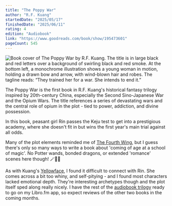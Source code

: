 ```yaml
---
title: "The Poppy War"
author: "R.F. Kuang"
startedDate: "2025/05/17"
finishedDate: "2025/06/11"
rating: 4
edition: "Audiobook"
link: "https://www.goodreads.com/book/show/195473601"
pageCount: 545
---
```


![Book cover of The Poppy War by R.F. Kuang. The title is in large black and red letters over a background of swirling black and red smoke. At the bottom left, a monochrome illustration shows a young woman in motion, holding a drawn bow and arrow, with wind-blown hair and robes. The tagline reads: “They trained her for a war. She intends to end it.”](https://images-na.ssl-images-amazon.com/images/S/compressed.photo.goodreads.com/books/1515691735i/35068705.jpg)

The Poppy War is the first book in R.F. Kuang's historical fantasy trilogy inspired by 20th-century China, especially the Second Sino-Japanese War and the Opium Wars. The title references a series of devastating wars and the central role of opium in the plot - tied to power, addiction, and divine possession.

In this book, peasant girl Rin passes the Keju test to get into a prestigious academy, where she doesn't fit in but wins the first year's main trial against all odds. 

Many of the plot elements reminded me of [The Fourth Wing][fourthwing], but I guess there's only so many ways to write a book about 'coming of age at a school of magic'. No Potter wands, bonded dragons, or extended 'romance' scenes here though! 🪄🐉🙈

As with Kuang's [Yellowface][yellowface], I found it difficult to connect with Rin. She comes across a bit too whiny, and self-pitying - and I found most characters lacked emotional depth. They're interesting archetypes though and the plot itself sped along really nicely. I have the rest of the [audiobook trilogy][trilogy] ready to go on my Libro.fm app, so expect reviews of the other two books in the coming months.

[yellowface]: /books/yellowface---r.f.-kuang/
[fourthwing]: /books/fourth-wing---rebecca-yarros
[trilogy]: https://libro.fm/audiobooks/9780063347762-the-complete-poppy-war-trilogy